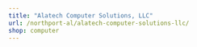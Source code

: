 ```yaml
---
title: "Alatech Computer Solutions, LLC"
url: /northport-al/alatech-computer-solutions-llc/
shop: computer
---
```

